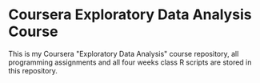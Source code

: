 # Coursera Exploratory Data Analysis Course
This is my Coursera "Exploratory  Data Analysis" course repository, all programming assignments and all four weeks class R scripts are stored in this repository.







